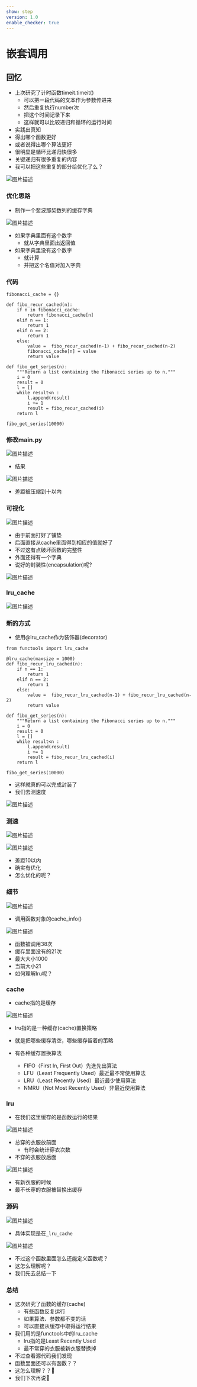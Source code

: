 ```yaml
---
show: step
version: 1.0
enable_checker: true
---
```


# 嵌套调用

## 回忆

- 上次研究了计时函数timeit.timeit()
	- 可以把一段代码的文本作为参数传进来
	- 然后重复执行number次
	- 把这个时间记录下来
	- 这样就可以比较递归和循环的运行时间
- 实践出真知
- 得出哪个函数更好
- 或者说得出哪个算法更好
- 很明显是循环比递归快很多
- 关键递归有很多重复的内容
- 我可以把这些重复的部分给优化了么？

![图片描述](https://doc.shiyanlou.com/courses/uid1190679-20220818-1660811378276)

### 优化思路

- 制作一个斐波那契数列的缓存字典

![图片描述](https://doc.shiyanlou.com/courses/uid1190679-20220818-1660811712626)

- 如果字典里面有这个数字
	- 就从字典里面出返回值
- 如果字典里没有这个数字
	- 就计算
	- 并把这个名值对加入字典

### 代码

```
fibonacci_cache = {}

def fibo_recur_cached(n):
    if n in fibonacci_cache:
        return fibonacci_cache[n]
    elif n == 1:
        return 1
    elif n == 2:
        return 1
    else:
        value =  fibo_recur_cached(n-1) + fibo_recur_cached(n-2)
        fibonacci_cache[n] = value
        return value

def fibo_get_series(n):
    """Return a list containing the Fibonacci series up to n."""
    i = 0
    result = 0
    l = []
    while result<n :
        l.append(result)
        i += 1
        result = fibo_recur_cached(i)
    return l

fibo_get_series(10000)
```

### 修改main.py

![图片描述](https://doc.shiyanlou.com/courses/uid1190679-20220818-1660816688315)

- 结果

![图片描述](https://doc.shiyanlou.com/courses/uid1190679-20220818-1660816695971)

- 差距被压缩到十以内

### 可视化

![图片描述](https://doc.shiyanlou.com/courses/uid1190679-20220818-1660816810442)

- 由于前面打好了铺垫
- 后面直接从cache里面得到相应的值就好了
- 不过这有点破坏函数的完整性
- 外面还得有一个字典
- 说好的封装性(encapsulation)呢?

![图片描述](https://doc.shiyanlou.com/courses/uid1190679-20220818-1660817072959)

### lru_cache

![图片描述](https://doc.shiyanlou.com/courses/uid1190679-20220818-1660817441334)

### 新的方式

- 使用@lru_cache作为装饰器(decorator)

```
from functools import lru_cache

@lru_cache(maxsize = 1000)
def fibo_recur_lru_cached(n):
    if n == 1:
        return 1
    elif n == 2:
        return 1
    else:
        value =  fibo_recur_lru_cached(n-1) + fibo_recur_lru_cached(n-2)
        return value

def fibo_get_series(n):
    """Return a list containing the Fibonacci series up to n."""
    i = 0
    result = 0
    l = []
    while result<n :
        l.append(result)
        i += 1
        result = fibo_recur_lru_cached(i)
    return l

fibo_get_series(10000)
```

- 这样就真的可以完成封装了
- 我们去测速度

![图片描述](https://doc.shiyanlou.com/courses/uid1190679-20220818-1660817838385)

### 测速

![图片描述](https://doc.shiyanlou.com/courses/uid1190679-20220818-1660817916278)

![图片描述](https://doc.shiyanlou.com/courses/uid1190679-20220818-1660817924231)
- 差距10以内
- 确实有优化
- 怎么优化的呢？

### 细节

![图片描述](https://doc.shiyanlou.com/courses/uid1190679-20220818-1660819147908)

- 调用函数对象的cache_info()

![图片描述](https://doc.shiyanlou.com/courses/uid1190679-20220818-1660819158345)

- 函数被调用38次
- 缓存里面没有的21次
- 最大大小1000
- 当前大小21
- 如何理解lru呢？

### cache
- cache指的是缓存

![图片描述](https://doc.shiyanlou.com/courses/uid1190679-20220818-1660824893745)

- lru指的是一种缓存(cache)置换策略
- 就是把哪些缓存清空，哪些缓存留着的策略

- 有各种缓存置换算法
	- FIFO（First In, First Out）先進先出算法
	- LFU（Least Frequently Used）最近最不常使用算法
	- LRU（Least Recently Used）最近最少使用算法
	- NMRU（Not Most Recently Used）非最近使用算法


### lru

- 在我们这里缓存的是函数运行的结果

![图片描述](https://doc.shiyanlou.com/courses/uid1190679-20220818-1660819996791)

- 总穿的衣服放前面
	- 有时会统计穿衣次数
- 不穿的衣服放后面

![图片描述](https://doc.shiyanlou.com/courses/uid1190679-20220818-1660825046893)

- 有新衣服的时候
- 最不长穿的衣服被替换出缓存

### 源码

![图片描述](https://doc.shiyanlou.com/courses/uid1190679-20220818-1660820517842)

- 具体实现是在`_lru_cache`

![图片描述](https://doc.shiyanlou.com/courses/uid1190679-20220818-1660820591931)

- 不过这个函数里面怎么还能定义函数呢？
- 这怎么理解呢？
- 我们先去总结一下


### 总结 
- 这次研究了函数的缓存(cache)
	- 有些函数反复运行
	- 如果算法、参数都不变的话
	- 可以直接从缓存中取得运行结果
- 我们用的是functools中的lru_cache
	- lru指的是Least Recently Used
	- 最不常穿的衣服被新衣服替换掉
- 不过查看源代码我们发现
- 函数里面还可以有函数？？
- 这怎么理解？？🤔
- 我们下次再说👋



